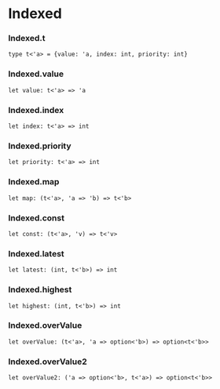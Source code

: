 # Indexed




### Indexed.t
  
`type t<'a> = {value: 'a, index: int, priority: int}`  


### Indexed.value
  
`let value: t<'a> => 'a`  


### Indexed.index
  
`let index: t<'a> => int`  


### Indexed.priority
  
`let priority: t<'a> => int`  


### Indexed.map
  
`let map: (t<'a>, 'a => 'b) => t<'b>`  


### Indexed.const
  
`let const: (t<'a>, 'v) => t<'v>`  


### Indexed.latest
  
`let latest: (int, t<'b>) => int`  


### Indexed.highest
  
`let highest: (int, t<'b>) => int`  


### Indexed.overValue
  
`let overValue: (t<'a>, 'a => option<'b>) => option<t<'b>>`  


### Indexed.overValue2
  
`let overValue2: ('a => option<'b>, t<'a>) => option<t<'b>>`  

